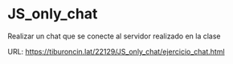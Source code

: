 # JS_only_chat
Realizar un chat que se conecte al servidor realizado en la clase

URL: 
https://tiburoncin.lat/22129/JS_only_chat/ejercicio_chat.html
